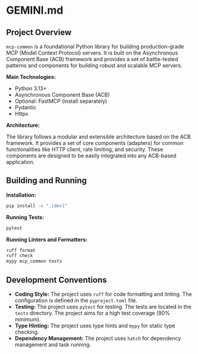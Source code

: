 # GEMINI.md

## Project Overview

`mcp-common` is a foundational Python library for building production-grade MCP (Model Context Protocol) servers. It is built on the Asynchronous Component Base (ACB) framework and provides a set of battle-tested patterns and components for building robust and scalable MCP servers.

**Main Technologies:**

- Python 3.13+
- Asynchronous Component Base (ACB)
- Optional: FastMCP (install separately)
- Pydantic
- Httpx

**Architecture:**

The library follows a modular and extensible architecture based on the ACB framework. It provides a set of core components (adapters) for common functionalities like HTTP client, rate limiting, and security. These components are designed to be easily integrated into any ACB-based application.

## Building and Running

**Installation:**

```bash
pip install -e ".[dev]"
```

**Running Tests:**

```bash
pytest
```

**Running Linters and Formatters:**

```bash
ruff format
ruff check
mypy mcp_common tests
```

## Development Conventions

- **Coding Style:** The project uses `ruff` for code formatting and linting. The configuration is defined in the `pyproject.toml` file.
- **Testing:** The project uses `pytest` for testing. The tests are located in the `tests` directory. The project aims for a high test coverage (90% minimum).
- **Type Hinting:** The project uses type hints and `mypy` for static type checking.
- **Dependency Management:** The project uses `hatch` for dependency management and task running.
